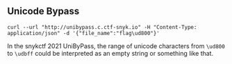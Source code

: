 ## Unicode Bypass
`curl --url "http://unibypass.c.ctf-snyk.io" -H "Content-Type: application/json" -d '{"file_name":"flag\ud800"}'`

In the snykctf 2021 UniByPass, the range of unicode characters from `\ud800` to `\udbff` could be interpreted as an empty string or something like that.